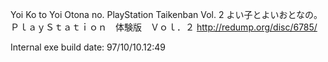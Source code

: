 Yoi Ko to Yoi Otona no. PlayStation Taikenban Vol. 2
よい子とよいおとなの。　ＰｌａｙＳｔａｔｉｏｎ　体験版　Ｖｏｌ．２
http://redump.org/disc/6785/

Internal exe build date: 97/10/10.12:49
